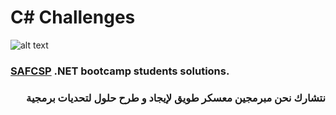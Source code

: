 # C# Challenges


![alt text](https://safcsp.org.sa/logos/logo-wide.jpg)




### [SAFCSP](https://safcsp.org.sa/) .NET bootcamp students solutions.

<div dir="rtl" align="right">
  
### نتشارك نحن مبرمجين معسكر طويق لإيجاد و طرح حلول لتحديات برمجية 

</div>
